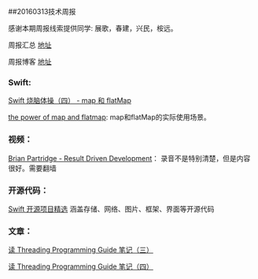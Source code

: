 
##20160313技术周报

感谢本期周报线索提供同学: 展歌，春建，兴民，桉远。

周报汇总 [地址](https://github.com/BaiduHiDeviOS/iOS-Tech-Weekly)

周报博客 [地址](http://baiduhidevios.github.io/)


### Swift:
[Swift 烧脑体操（四） - map 和 flatMap](http://blog.devtang.com/2016/03/05/swift-gym-4-map-and-flatmap/)

[the power of map and flatmap](http://blog.xebia.com/the-power-of-map-and-flatmap-of-swift-optionals/): map和flatMap的实际使用场景。

### 视频：
[Brian Partridge - Result Driven Development](https://www.youtube.com/watch?v=aCm68xAWrno)： 录音不是特别清楚，但是内容很好。需要翻墙

### 开源代码：
[Swift 开源项目精选](http://dev.swiftguide.cn/archive/featured-open-source-projects-in-swift_v1.0.html) 涵盖存储、网络、图片、框架、界面等开源代码

### 文章：
[读 Threading Programming Guide 笔记（三）](http://www.devtalking.com/articles/read-threading-programming-guide-3/)

[读 Threading Programming Guide 笔记（四）](http://www.devtalking.com/articles/read-threading-programming-guide-4/)

